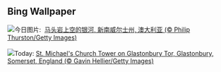 ## Bing Wallpaper
![](https://www.bing.com/th?id=OHR.HorseheadRock_ZH-CN9319651125_UHD.jpg&w=1000)今日图片: &nbsp;[马头岩上空的银河, 新南威尔士州, 澳大利亚 (© Philip Thurston/Getty Images)](https://www.bing.com/th?id=OHR.HorseheadRock_ZH-CN9319651125_UHD.jpg)
<br><br/>
![](https://www.bing.com/th?id=OHR.GlastonburyScenic_EN-US2433998806_UHD.jpg&w=1000)Today: [St. Michael's Church Tower on Glastonbury Tor, Glastonbury, Somerset, England (© Gavin Hellier/Getty Images)](https://www.bing.com/th?id=OHR.GlastonburyScenic_EN-US2433998806_UHD.jpg)
<br><br/>
